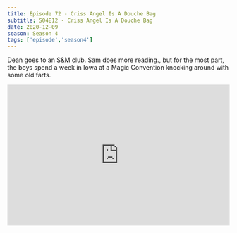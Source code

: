```yaml
---
title: Episode 72 - Criss Angel Is A Douche Bag
subtitle: S04E12 - Criss Angel Is A Douche Bag
date: 2020-12-09
season: Season 4
tags: ['episode','season4']
---
```


Dean goes to an S&M club. Sam does more reading., but for the most part, the boys spend a week in Iowa at a Magic Convention knocking around with some old farts.

<iframe src="https://cast.rocks/player/27557/Supernatural-72-Criss-Angel-Is-A-Douchebag.mp3?episodeTitle=Episode%2072%20-%20Criss%20Angel%20Is%20A%20Douche%20Bag&podcastTitle=Couple%20of%20Idjits&episodeDate=December%209th%2C%202020&imageURL=https%3A%2F%2Fcast.rocks%2Fhosting%2F27557%2Ffeeds%2FCAURZ.jpg" style="border: none; min-height: 265px; max-height: 320px; max-width: 558px; min-width: 270px; width: 100%; height: 100%;" scrollbars="no"></iframe>

